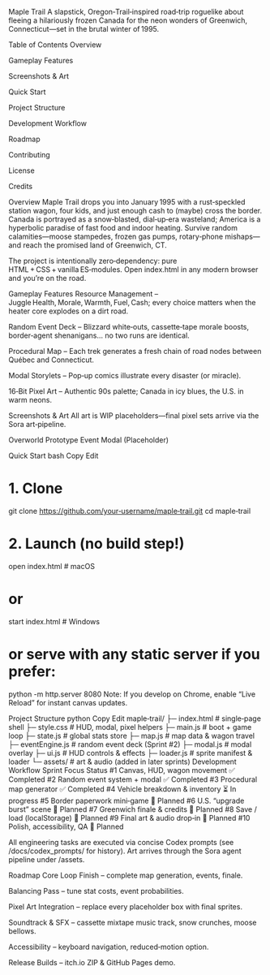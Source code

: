 Maple Trail
A slapstick, Oregon‑Trail‑inspired road‑trip roguelike about fleeing a hilariously frozen Canada for the neon wonders of Greenwich, Connecticut—set in the brutal winter of 1995.

Table of Contents
Overview

Gameplay Features

Screenshots & Art

Quick Start

Project Structure

Development Workflow

Roadmap

Contributing

License

Credits

Overview
Maple Trail drops you into January 1995 with a rust‑speckled station wagon, four kids, and just enough cash to (maybe) cross the border.
Canada is portrayed as a snow‑blasted, dial‑up‑era wasteland; America is a hyperbolic paradise of fast food and indoor heating. Survive random calamities—moose stampedes, frozen gas pumps, rotary‑phone mishaps—and reach the promised land of Greenwich, CT.

The project is intentionally zero‑dependency: pure HTML + CSS + vanilla ES‑modules. Open index.html in any modern browser and you’re on the road.

Gameplay Features
Resource Management – Juggle Health, Morale, Warmth, Fuel, Cash; every choice matters when the heater core explodes on a dirt road.

Random Event Deck – Blizzard white‑outs, cassette‑tape morale boosts, border‑agent shenanigans… no two runs are identical.

Procedural Map – Each trek generates a fresh chain of road nodes between Québec and Connecticut.

Modal Storylets – Pop‑up comics illustrate every disaster (or miracle).

16‑Bit Pixel Art – Authentic 90s palette; Canada in icy blues, the U.S. in warm neons.

Screenshots & Art
All art is WIP placeholders—final pixel sets arrive via the Sora art‑pipeline.

Overworld Prototype	Event Modal (Placeholder)

Quick Start
bash
Copy
Edit
# 1. Clone
git clone https://github.com/your‑username/maple‑trail.git
cd maple‑trail

# 2. Launch (no build step!)
open index.html   # macOS
# or
start index.html  # Windows
# or serve with any static server if you prefer:
python -m http.server 8080
Note: If you develop on Chrome, enable “Live Reload” for instant canvas updates.

Project Structure
python
Copy
Edit
maple‑trail/
├─ index.html          # single‑page shell
├─ style.css           # HUD, modal, pixel helpers
├─ main.js             # boot + game loop
├─ state.js            # global stats store
├─ map.js              # map data & wagon travel
├─ eventEngine.js      # random event deck (Sprint #2)
├─ modal.js            # modal overlay
├─ ui.js               # HUD controls & effects
├─ loader.js           # sprite manifest & loader
└─ assets/             # art & audio (added in later sprints)
Development Workflow
Sprint	Focus	Status
#1	Canvas, HUD, wagon movement	✅ Completed
#2	Random event system + modal	✅ Completed
#3      Procedural map generator        ✅ Completed
#4      Vehicle breakdown & inventory   ⏳ In progress
#5	Border paperwork mini‑game	🚧 Planned
#6	U.S. “upgrade burst” scene	🚧 Planned
#7	Greenwich finale & credits	🚧 Planned
#8	Save / load (localStorage)	🚧 Planned
#9	Final art & audio drop‑in	🚧 Planned
#10	Polish, accessibility, QA	🚧 Planned

All engineering tasks are executed via concise Codex prompts (see /docs/codex_prompts/ for history). Art arrives through the Sora agent pipeline under /assets.

Roadmap
Core Loop Finish – complete map generation, events, finale.

Balancing Pass – tune stat costs, event probabilities.

Pixel Art Integration – replace every placeholder box with final sprites.

Soundtrack & SFX – cassette mixtape music track, snow crunches, moose bellows.

Accessibility – keyboard navigation, reduced‑motion option.

Release Builds – itch.io ZIP & GitHub Pages demo.
